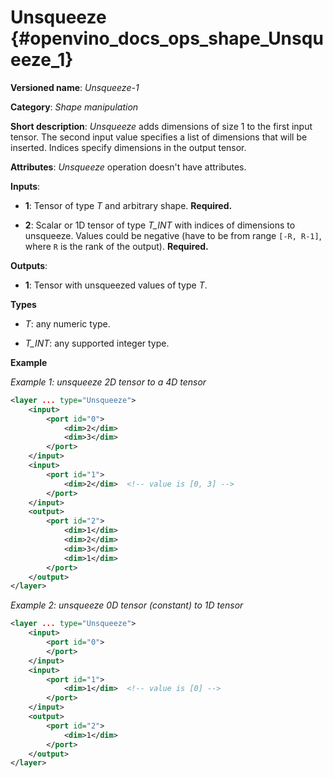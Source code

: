 # Unsqueeze {#openvino_docs_ops_shape_Unsqueeze_1}

**Versioned name**: *Unsqueeze-1*

**Category**: *Shape manipulation*

**Short description**: *Unsqueeze* adds dimensions of size 1 to the first input tensor. The second input value specifies a list of dimensions that will be inserted. Indices specify dimensions in the output tensor.

**Attributes**: *Unsqueeze* operation doesn't have attributes.

**Inputs**:

*   **1**: Tensor of type *T* and arbitrary shape. **Required.**

*   **2**: Scalar or 1D tensor of type *T_INT* with indices of dimensions to unsqueeze. Values could be negative (have to be from range `[-R, R-1]`, where `R` is the rank of the output). **Required.**

**Outputs**:

*   **1**: Tensor with unsqueezed values of type *T*.

**Types**

* *T*: any numeric type.

* *T_INT*: any supported integer type.

**Example**

*Example 1: unsqueeze 2D tensor to a 4D tensor*
```xml
<layer ... type="Unsqueeze">
    <input>
        <port id="0">
            <dim>2</dim>
            <dim>3</dim>
        </port>
    </input>
    <input>
        <port id="1">
            <dim>2</dim>  <!-- value is [0, 3] -->
        </port>
    </input>
    <output>
        <port id="2">
            <dim>1</dim>
            <dim>2</dim>
            <dim>3</dim>
            <dim>1</dim>
        </port>
    </output>
</layer>
```

*Example 2: unsqueeze 0D tensor (constant) to 1D tensor*
```xml
<layer ... type="Unsqueeze">
    <input>
        <port id="0">
        </port>
    </input>
    <input>
        <port id="1">
            <dim>1</dim>  <!-- value is [0] -->
        </port>
    </input>
    <output>
        <port id="2">
            <dim>1</dim>
        </port>
    </output>
</layer>
```
